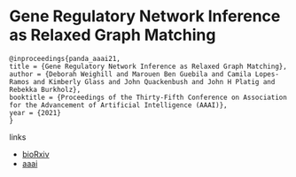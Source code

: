# Gene Regulatory Network Inference as Relaxed Graph Matching

```
@inproceedings{panda_aaai21,
title = {Gene Regulatory Network Inference as Relaxed Graph Matching},
author = {Deborah Weighill and Marouen Ben Guebila and Camila Lopes-Ramos and Kimberly Glass and John Quackenbush and John H Platig and Rebekka Burkholz},
booktitle = {Proceedings of the Thirty-Fifth Conference on Association for the Advancement of Artificial Intelligence (AAAI)},
year = {2021}
}
```

links
- [bioRxiv](https://www.biorxiv.org/content/10.1101/2020.06.23.167999v2)
- [aaai](https://www.aaai.org/AAAI21Papers/AAAI-7695.WeighillD.pdf)
